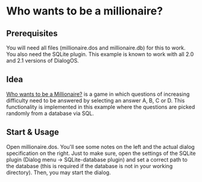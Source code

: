 # Who wants to be a millionaire?

## Prerequisites
You will need all files (millionaire.dos and millionaire.db) for this to work.
You also need the SQLite plugin. This example is known to work with all 2.0 and 
2.1 versions of DialogOS.

## Idea
[Who wants to be a Millionaire?](https://de.wikipedia.org/wiki/Who_Wants_to_Be_a_Millionaire%3F)
is a game in which questions of increasing difficulty need to be answered by selecting an answer
A, B, C or D. This functionality is implemented in this example where the questions are picked 
randomly from a database via SQL.

## Start & Usage
Open millionaire.dos. You'll see some notes on the left and the actual dialog 
specification on the right. Just to make sure, open the settings of the SQLite
plugin (Dialog menu → SQLite-database plugin) and set a correct path to the database
(this is required if the database is not in your working directory). Then, you may
start the dialog. 
